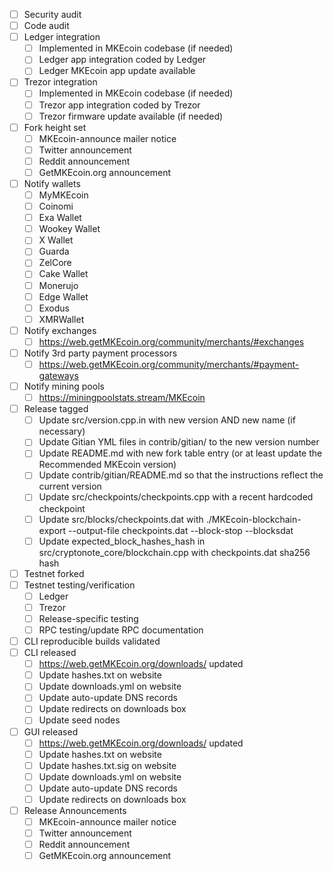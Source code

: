 - [ ] Security audit
- [ ] Code audit
- [ ] Ledger integration
  - [ ] Implemented in MKEcoin codebase (if needed)
  - [ ] Ledger app integration coded by Ledger
  - [ ] Ledger MKEcoin app update available
- [ ] Trezor integration
  - [ ] Implemented in MKEcoin codebase (if needed)
  - [ ] Trezor app integration coded by Trezor
  - [ ] Trezor firmware update available (if needed)
- [ ] Fork height set
  - [ ] MKEcoin-announce mailer notice
  - [ ] Twitter announcement
  - [ ] Reddit announcement
  - [ ] GetMKEcoin.org announcement
- [ ] Notify wallets
  - [ ] MyMKEcoin
  - [ ] Coinomi
  - [ ] Exa Wallet
  - [ ] Wookey Wallet
  - [ ] X Wallet
  - [ ] Guarda
  - [ ] ZelCore
  - [ ] Cake Wallet
  - [ ] Monerujo
  - [ ] Edge Wallet
  - [ ] Exodus
  - [ ] XMRWallet
- [ ] Notify exchanges
  - [ ] https://web.getMKEcoin.org/community/merchants/#exchanges
- [ ] Notify 3rd party payment processors
  - [ ] https://web.getMKEcoin.org/community/merchants/#payment-gateways
- [ ] Notify mining pools
  - [ ] https://miningpoolstats.stream/MKEcoin
- [ ] Release tagged
  - [ ] Update src/version.cpp.in with new version AND new name (if necessary)
  - [ ] Update Gitian YML files in contrib/gitian/ to the new version number
  - [ ] Update README.md with new fork table entry (or at least update the Recommended MKEcoin version)
  - [ ] Update contrib/gitian/README.md so that the instructions reflect the current version
  - [ ] Update src/checkpoints/checkpoints.cpp with a recent hardcoded checkpoint
  - [ ] Update src/blocks/checkpoints.dat with ./MKEcoin-blockchain-export --output-file checkpoints.dat --block-stop <recent block height> --blocksdat
  - [ ] Update expected_block_hashes_hash in src/cryptonote_core/blockchain.cpp with checkpoints.dat sha256 hash
- [ ] Testnet forked
- [ ] Testnet testing/verification
  - [ ] Ledger
  - [ ] Trezor
  - [ ] Release-specific testing
  - [ ] RPC testing/update RPC documentation
- [ ] CLI reproducible builds validated
- [ ] CLI released
  - [ ] https://web.getMKEcoin.org/downloads/ updated
  - [ ] Update hashes.txt on website
  - [ ] Update downloads.yml on website
  - [ ] Update auto-update DNS records
  - [ ] Update redirects on downloads box
  - [ ] Update seed nodes
- [ ] GUI released
  - [ ] https://web.getMKEcoin.org/downloads/ updated
  - [ ] Update hashes.txt on website
  - [ ] Update hashes.txt.sig on website
  - [ ] Update downloads.yml on website
  - [ ] Update auto-update DNS records
  - [ ] Update redirects on downloads box
- [ ] Release Announcements
  - [ ] MKEcoin-announce mailer notice
  - [ ] Twitter announcement
  - [ ] Reddit announcement
  - [ ] GetMKEcoin.org announcement
